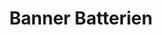 ---
title: "Banner Batterien"
url: /klagenfurt-am-woerthersee/banner-batterien/
shop: Elektronik
---